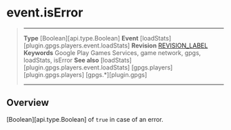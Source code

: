 # event.isError

> --------------------- ------------------------------------------------------------------------------------------
> __Type__              [Boolean][api.type.Boolean]
> __Event__             [loadStats][plugin.gpgs.players.event.loadStats]
> __Revision__          [REVISION_LABEL](REVISION_URL)
> __Keywords__          Google Play Games Services, game network, gpgs, loadStats, isError
> __See also__          [loadStats][plugin.gpgs.players.event.loadStats]
>						[gpgs.players][plugin.gpgs.players]
>                       [gpgs.*][plugin.gpgs]
> --------------------- ------------------------------------------------------------------------------------------

## Overview

[Boolean][api.type.Boolean] of `true` in case of an error.